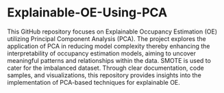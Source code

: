 # Explainable-OE-Using-PCA
This GitHub repository focuses on Explainable Occupancy Estimation (OE) utilizing Principal Component Analysis (PCA).
 The project explores the application of PCA in reducing model complexity thereby enhancing the interpretability of occupancy estimation models, aiming to uncover meaningful patterns and relationships within the data. SMOTE is used to cater for the imbalanced dataset. Through clear documentation, code samples, and visualizations, this repository provides insights into the implementation of PCA-based techniques for explainable OE.

